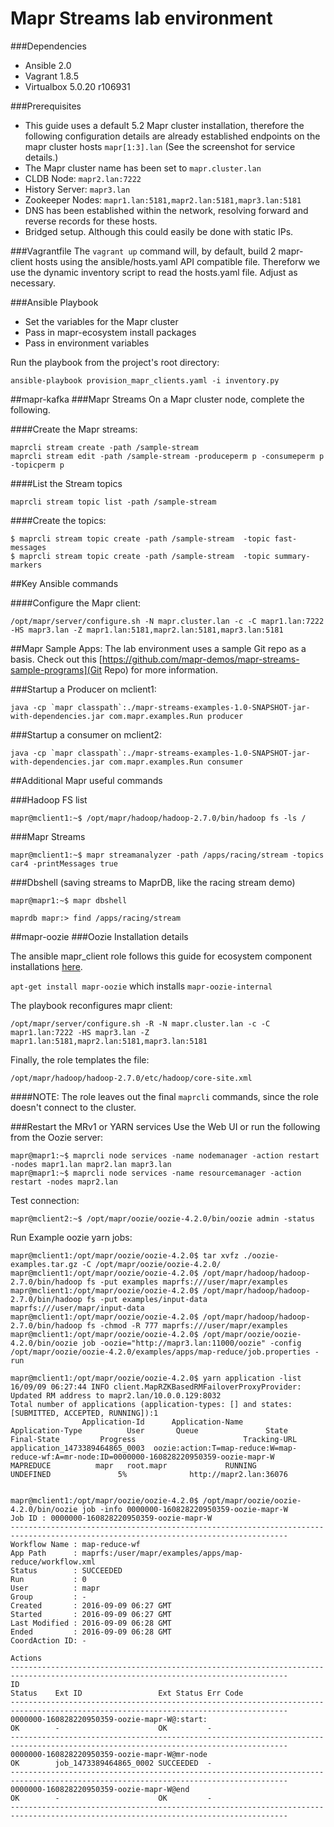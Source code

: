 # Mapr Streams lab environment
###Dependencies
* Ansible 2.0
* Vagrant 1.8.5
* Virtualbox 5.0.20 r106931

###Prerequisites
* This guide uses a default 5.2 Mapr cluster installation, therefore the following configuration details are already established endpoints on the mapr cluster hosts ```mapr[1:3].lan``` (See the screenshot for service details.)
* The Mapr cluster name has been set to ```mapr.cluster.lan```
* CLDB Node: ```mapr2.lan:7222```
* History Server: ```mapr3.lan```
* Zookeeper Nodes: ```mapr1.lan:5181,mapr2.lan:5181,mapr3.lan:5181```
* DNS has been established within the network, resolving forward and reverse records for these hosts.
* Bridged setup. Although this could easily be done with static IPs.

###Vagrantfile
The ```vagrant up``` command will, by default, build 2 mapr-client hosts using the ansible/hosts.yaml API compatible file. Thereforw we use the dynamic inventory script to read the hosts.yaml file. Adjust as necessary.

###Ansible Playbook

* Set the variables for the Mapr cluster
* Pass in mapr-ecosystem install packages
* Pass in environment variables

Run the playbook from the project's root directory:
```
ansible-playbook provision_mapr_clients.yaml -i inventory.py
```

##mapr-kafka
###Mapr Streams
On a Mapr cluster node, complete the following.

####Create the Mapr streams:
```
maprcli stream create -path /sample-stream
maprcli stream edit -path /sample-stream -produceperm p -consumeperm p -topicperm p
```

####List the Stream topics
```
maprcli stream topic list -path /sample-stream
```

####Create the topics:
```
$ maprcli stream topic create -path /sample-stream  -topic fast-messages
$ maprcli stream topic create -path /sample-stream  -topic summary-markers
```

##Key Ansible commands

####Configure the Mapr client:
```
/opt/mapr/server/configure.sh -N mapr.cluster.lan -c -C mapr1.lan:7222 -HS mapr3.lan -Z mapr1.lan:5181,mapr2.lan:5181,mapr3.lan:5181
```

##Mapr Sample Apps:
The lab environment uses a sample Git repo as a basis. Check out this [https://github.com/mapr-demos/mapr-streams-sample-programs](Git Repo) for more information.

###Startup a Producer on mclient1:
```
java -cp `mapr classpath`:./mapr-streams-examples-1.0-SNAPSHOT-jar-with-dependencies.jar com.mapr.examples.Run producer
```

###Startup a consumer on mclient2:
```
java -cp `mapr classpath`:./mapr-streams-examples-1.0-SNAPSHOT-jar-with-dependencies.jar com.mapr.examples.Run consumer
```

##Additional Mapr useful commands

###Hadoop FS list
```
mapr@mclient1:~$ /opt/mapr/hadoop/hadoop-2.7.0/bin/hadoop fs -ls /
```

###Mapr Streams 
```
mapr@mclient1:~$ mapr streamanalyzer -path /apps/racing/stream -topics car4 -printMessages true
```

###Dbshell (saving streams to MaprDB, like the racing stream demo)
```
mapr@mapr1:~$ mapr dbshell

maprdb mapr:> find /apps/racing/stream
```

##mapr-oozie
###Oozie Installation details

The ansible mapr_client role follows this guide for ecosystem component installations [here](http://maprdocs.mapr.com/home/AdvancedInstallation/InstallOozie.html).

```apt-get install mapr-oozie``` which installs ```mapr-oozie-internal```

The playbook reconfigures mapr client:
```
/opt/mapr/server/configure.sh -R -N mapr.cluster.lan -c -C mapr1.lan:7222 -HS mapr3.lan -Z mapr1.lan:5181,mapr2.lan:5181,mapr3.lan:5181
```

Finally, the role templates the file:
```
/opt/mapr/hadoop/hadoop-2.7.0/etc/hadoop/core-site.xml
```

####NOTE:
The role leaves out the final ```maprcli``` commands, since the role doesn't connect to the cluster.

###Restart the MRv1 or YARN services
Use the Web UI or run the following from the Oozie server:
```
mapr@mapr1:~$ maprcli node services -name nodemanager -action restart -nodes mapr1.lan mapr2.lan mapr3.lan
mapr@mapr1:~$ maprcli node services -name resourcemanager -action restart -nodes mapr2.lan
```
Test connection:
```
mapr@mclient2:~$ /opt/mapr/oozie/oozie-4.2.0/bin/oozie admin -status
```

Run Example oozie yarn jobs:
```
mapr@mclient1:/opt/mapr/oozie/oozie-4.2.0$ tar xvfz ./oozie-examples.tar.gz -C /opt/mapr/oozie/oozie-4.2.0/
mapr@mclient1:/opt/mapr/oozie/oozie-4.2.0$ /opt/mapr/hadoop/hadoop-2.7.0/bin/hadoop fs -put examples maprfs:///user/mapr/examples
mapr@mclient1:/opt/mapr/oozie/oozie-4.2.0$ /opt/mapr/hadoop/hadoop-2.7.0/bin/hadoop fs -put examples/input-data maprfs:///user/mapr/input-data
mapr@mclient1:/opt/mapr/oozie/oozie-4.2.0$ /opt/mapr/hadoop/hadoop-2.7.0/bin/hadoop fs -chmod -R 777 maprfs:///user/mapr/examples
mapr@mclient1:/opt/mapr/oozie/oozie-4.2.0$ /opt/mapr/oozie/oozie-4.2.0/bin/oozie job -oozie="http://mapr3.lan:11000/oozie" -config /opt/mapr/oozie/oozie-4.2.0/examples/apps/map-reduce/job.properties -run

mapr@mclient1:/opt/mapr/oozie/oozie-4.2.0$ yarn application -list
16/09/09 06:27:44 INFO client.MapRZKBasedRMFailoverProxyProvider: Updated RM address to mapr2.lan/10.0.0.129:8032
Total number of applications (application-types: [] and states: [SUBMITTED, ACCEPTED, RUNNING]):1
                Application-Id	    Application-Name	    Application-Type	      User	     Queue	             State	       Final-State	       Progress	                       Tracking-URL
application_1473389464865_0003	oozie:action:T=map-reduce:W=map-reduce-wf:A=mr-node:ID=0000000-160828220950359-oozie-mapr-W	           MAPREDUCE	      mapr	 root.mapr	           RUNNING	         UNDEFINED	             5%	             http://mapr2.lan:36076


mapr@mclient1:/opt/mapr/oozie/oozie-4.2.0$ /opt/mapr/oozie/oozie-4.2.0/bin/oozie job -info 0000000-160828220950359-oozie-mapr-W
Job ID : 0000000-160828220950359-oozie-mapr-W
------------------------------------------------------------------------------------------------------------------------------------
Workflow Name : map-reduce-wf
App Path      : maprfs:/user/mapr/examples/apps/map-reduce/workflow.xml
Status        : SUCCEEDED
Run           : 0
User          : mapr
Group         : -
Created       : 2016-09-09 06:27 GMT
Started       : 2016-09-09 06:27 GMT
Last Modified : 2016-09-09 06:28 GMT
Ended         : 2016-09-09 06:28 GMT
CoordAction ID: -

Actions
------------------------------------------------------------------------------------------------------------------------------------
ID                                                                            Status    Ext ID                 Ext Status Err Code  
------------------------------------------------------------------------------------------------------------------------------------
0000000-160828220950359-oozie-mapr-W@:start:                                  OK        -                      OK         -         
------------------------------------------------------------------------------------------------------------------------------------
0000000-160828220950359-oozie-mapr-W@mr-node                                  OK        job_1473389464865_0002 SUCCEEDED  -         
------------------------------------------------------------------------------------------------------------------------------------
0000000-160828220950359-oozie-mapr-W@end                                      OK        -                      OK         -         
------------------------------------------------------------------------------------------------------------------------------------
```